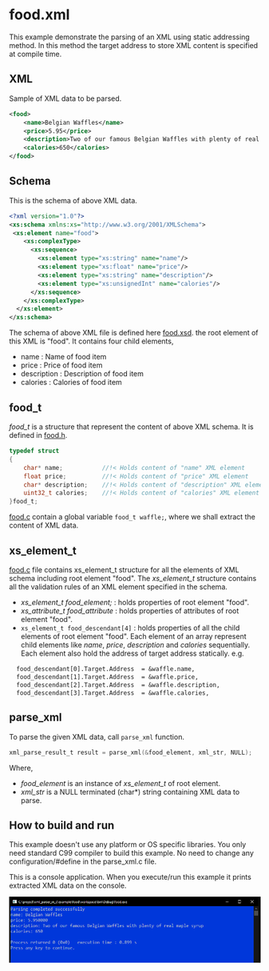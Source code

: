 food.xml
========

This example demonstrate the parsing of an XML using static addressing method.
In this method the target address to store XML content is specified at compile time.

## XML
Sample of XML data to be parsed.

```XML
<food>
    <name>Belgian Waffles</name>
    <price>5.95</price>
    <description>Two of our famous Belgian Waffles with plenty of real maple syrup</description>
    <calories>650</calories>
</food>
```

## Schema
This is the schema of above XML data.

```XML
<?xml version="1.0"?>
<xs:schema xmlns:xs="http://www.w3.org/2001/XMLSchema">
 <xs:element name="food">
    <xs:complexType>
      <xs:sequence>
        <xs:element type="xs:string" name="name"/>
        <xs:element type="xs:float" name="price"/>
        <xs:element type="xs:string" name="description"/>
        <xs:element type="xs:unsignedInt" name="calories"/>
      </xs:sequence>
    </xs:complexType>
  </xs:element>
</xs:schema>
```

The schema of above XML file is defined here [food.xsd][1].
the root element of this XML is "food". It contains four child elements,
- name        : Name of food item
- price       : Price of food item
- description : Description of food item
- calories    : Calories of food item

## food_t
*food_t* is a structure that represent the content of above XML schema. It is defined in [food.h][2].

```C
typedef struct
{
    char* name;           //!< Holds content of "name" XML element
    float price;          //!< Holds content of "price" XML element
    char* description;    //!< Holds content of "description" XML element
    uint32_t calories;    //!< Holds content of "calories" XML element
}food_t;
```
[food.c][3] contain a global variable `food_t waffle;`, where we shall extract the content of XML data.

## xs_element_t
[food.c][3] file contains xs_element_t structure for all the elements of XML schema including root element "food".
The *xs_element_t* structure contains all the validation rules of an XML element specified in the schema.

- *xs_element_t food_element;*       : holds properties of root element "food".
- *xs_attribute_t food_attribute*    : holds properties of attributes of root element "food".
- `xs_element_t food_descendant[4]`  : holds properties of all the child elements of root element "food".
  Each element of an array represent child elements like *name*, *price*, *description* and *calories* sequentially.
  Each element also hold the address of target address statically.
  e.g.
```
  food_descendant[0].Target.Address  = &waffle.name,
  food_descendant[1].Target.Address  = &waffle.price,
  food_descendant[2].Target.Address  = &waffle.description,
  food_descendant[3].Target.Address  = &waffle.calories,
```

## parse_xml

To parse the given XML data, call `parse_xml` function. 

```C
xml_parse_result_t result = parse_xml(&food_element, xml_str, NULL);
```

Where,
- *food_element* is an instance of *xs_element_t* of root element.
- *xml_str* is a NULL terminated (char*) string containing XML data to parse.

## How to build and run
This example doesn't use any platform or OS specific libraries. You only need standard C99 compiler to build this example.
No need to change any configuration/#define in the parse_xml.c file.

This is a console application. When you execute/run this example it prints extracted XML data on the console.

![Output](docs/image/output.png "Output")

[1]: xml/food.xsd
[2]: src/food.h
[3]: src/food.c
